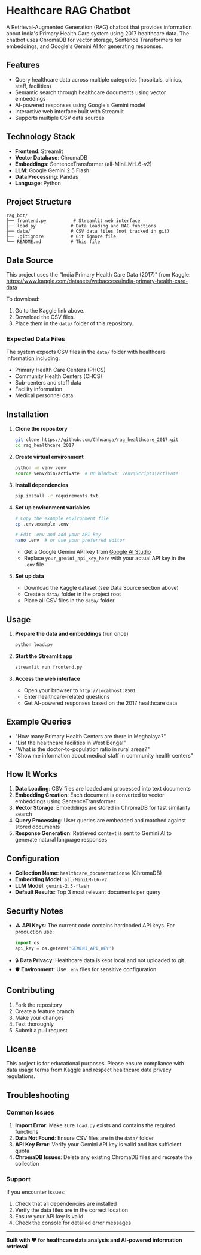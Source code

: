 # Healthcare RAG Chatbot

A Retrieval-Augmented Generation (RAG) chatbot that provides information about India's Primary Health Care system using 2017 healthcare data. The chatbot uses ChromaDB for vector storage, Sentence Transformers for embeddings, and Google's Gemini AI for generating responses.

## Features

- Query healthcare data across multiple categories (hospitals, clinics, staff, facilities)
- Semantic search through healthcare documents using vector embeddings
- AI-powered responses using Google's Gemini model
- Interactive web interface built with Streamlit
- Supports multiple CSV data sources

## Technology Stack

- **Frontend**: Streamlit
- **Vector Database**: ChromaDB
- **Embeddings**: SentenceTransformer (all-MiniLM-L6-v2)
- **LLM**: Google Gemini 2.5 Flash
- **Data Processing**: Pandas
- **Language**: Python

## Project Structure

```
rag_bot/
├── frontend.py          # Streamlit web interface
├── load.py             # Data loading and RAG functions
├── data/               # CSV data files (not tracked in git)
├── .gitignore          # Git ignore file
└── README.md           # This file
```

## Data Source

This project uses the "India Primary Health Care Data (2017)" from Kaggle:
https://www.kaggle.com/datasets/webaccess/india-primary-health-care-data

To download:
1. Go to the Kaggle link above.
2. Download the CSV files.
3. Place them in the `data/` folder of this repository.

### Expected Data Files

The system expects CSV files in the `data/` folder with healthcare information including:
- Primary Health Care Centers (PHCS)
- Community Health Centers (CHCS)
- Sub-centers and staff data
- Facility information
- Medical personnel data

## Installation

1. **Clone the repository**
   ```bash
   git clone https://github.com/Chhuanga/rag_healthcare_2017.git
   cd rag_healthcare_2017
   ```

2. **Create virtual environment**
   ```bash
   python -m venv venv
   source venv/bin/activate  # On Windows: venv\Scripts\activate
   ```

3. **Install dependencies**
   ```bash
   pip install -r requirements.txt
   ```

4. **Set up environment variables**
   ```bash
   # Copy the example environment file
   cp .env.example .env
   
   # Edit .env and add your API key
   nano .env  # or use your preferred editor
   ```
   - Get a Google Gemini API key from [Google AI Studio](https://makersuite.google.com/app/apikey)
   - Replace `your_gemini_api_key_here` with your actual API key in the `.env` file

5. **Set up data**
   - Download the Kaggle dataset (see Data Source section above)
   - Create a `data/` folder in the project root
   - Place all CSV files in the `data/` folder

## Usage

1. **Prepare the data and embeddings** (run once)
   ```bash
   python load.py
   ```

2. **Start the Streamlit app**
   ```bash
   streamlit run frontend.py
   ```

3. **Access the web interface**
   - Open your browser to `http://localhost:8501`
   - Enter healthcare-related questions
   - Get AI-powered responses based on the 2017 healthcare data

## Example Queries

- "How many Primary Health Centers are there in Meghalaya?"
- "List the healthcare facilities in West Bengal"
- "What is the doctor-to-population ratio in rural areas?"
- "Show me information about medical staff in community health centers"

## How It Works

1. **Data Loading**: CSV files are loaded and processed into text documents
2. **Embedding Creation**: Each document is converted to vector embeddings using SentenceTransformer
3. **Vector Storage**: Embeddings are stored in ChromaDB for fast similarity search
4. **Query Processing**: User queries are embedded and matched against stored documents
5. **Response Generation**: Retrieved context is sent to Gemini AI to generate natural language responses

## Configuration

- **Collection Name**: `healthcare_documentations4` (ChromaDB)
- **Embedding Model**: `all-MiniLM-L6-v2`
- **LLM Model**: `gemini-2.5-flash`
- **Default Results**: Top 3 most relevant documents per query

## Security Notes

- ⚠️ **API Keys**: The current code contains hardcoded API keys. For production use:
  ```python
  import os
  api_key = os.getenv('GEMINI_API_KEY')
  ```
- 🔒 **Data Privacy**: Healthcare data is kept local and not uploaded to git
- 🛡️ **Environment**: Use `.env` files for sensitive configuration

## Contributing

1. Fork the repository
2. Create a feature branch
3. Make your changes
4. Test thoroughly
5. Submit a pull request

## License

This project is for educational purposes. Please ensure compliance with data usage terms from Kaggle and respect healthcare data privacy regulations.

## Troubleshooting

### Common Issues

1. **Import Error**: Make sure `load.py` exists and contains the required functions
2. **Data Not Found**: Ensure CSV files are in the `data/` folder
3. **API Key Error**: Verify your Gemini API key is valid and has sufficient quota
4. **ChromaDB Issues**: Delete any existing ChromaDB files and recreate the collection

### Support

If you encounter issues:
1. Check that all dependencies are installed
2. Verify the data files are in the correct location
3. Ensure your API key is valid
4. Check the console for detailed error messages

---

**Built with ❤️ for healthcare data analysis and AI-powered information retrieval**
